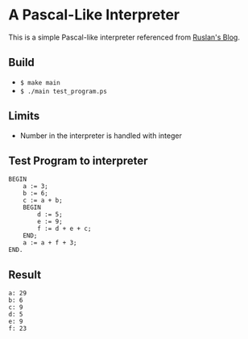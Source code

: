# A Pascal-Like Interpreter
This is a simple Pascal-like interpreter referenced from [Ruslan's Blog](https://ruslanspivak.com).

## Build
* ```$ make main```
* ```$ ./main test_program.ps```

## Limits
* Number in the interpreter is handled with integer

## Test Program to interpreter
```
BEGIN
    a := 3;
    b := 6;
    c := a + b;
    BEGIN
        d := 5;
        e := 9;
        f := d + e + c;
    END;
    a := a + f + 3;
END.
```

## Result
```
a: 29
b: 6
c: 9
d: 5
e: 9
f: 23
```
